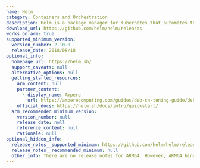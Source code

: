 ```yaml
---
name: Helm
category: Containers and Orchestration
description: Helm is a package manager for Kubernetes that automates the creation, packaging, configuration, and deployment of Kubernetes applications.
download_url: https://github.com/helm/helm/releases
works_on_arm: true
supported_minimum_version:
  version_number: 2.10.0
  release_date: 2018/08/18
optional_info:
  homepage_url: https://helm.sh/
  support_caveats: null
  alternative_options: null
  getting_started_resources:
    arm_content: null
    partner_content:
      - display_name: Ampere
        url: https://amperecomputing.com/guides/dsb-sn-tuning-guide/dsb-sn-tuning-setting-up-kubernetes
    official_docs: https://helm.sh/docs/intro/quickstart/
  arm_recommended_minimum_version:
    version_number: null
    release_date: null
    reference_content: null
    rationale: null
optional_hidden_info:
  release_notes__supported_minimum: https://github.com/helm/helm/releases/tag/v2.10.0
  release_notes__recommended_minimum: null
  other_info: There are no release notes for ARM64. However, ARM64 binaries are published from v2.10.0 release.
---
```

